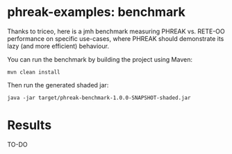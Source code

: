 phreak-examples: benchmark
==========================

Thanks to triceo, here is a jmh benchmark measuring PHREAK vs. RETE-OO performance on specific use-cases, where PHREAK should demonstrate its lazy (and more efficient) behaviour.

You can run the benchmark by building the project using Maven:

    mvn clean install

Then run the generated shaded jar:

    java -jar target/phreak-benchmark-1.0.0-SNAPSHOT-shaded.jar

Results
=======

TO-DO

